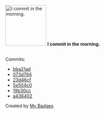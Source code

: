 <img src="https://my-badges.github.io/my-badges/morning-commits.png" alt="I commit in the morning." title="I commit in the morning." width="128">
<strong>I commit in the morning.</strong>
<br><br>

Commits:

- <a href="https://github.com/JarredAllen/rust-os/commit/bba21ad18a7e801c9828cd6684313046f3084271">bba21ad</a>
- <a href="https://github.com/JarredAllen/rust-os/commit/073d794443c76deebbebcc81bd621fc43bcef68e">073d794</a>
- <a href="https://github.com/JarredAllen/rust-os/commit/23d46cf8d2b508e3fa214b8f6bc20b3380d1e51e">23d46cf</a>
- <a href="https://github.com/JarredAllen/jarss/commit/5e504c06a446897cc6a3e11f0bf7b474e742365c">5e504c0</a>
- <a href="https://github.com/JarredAllen/rust-locks/commit/19b30cccd61e6b8d1ff722f9d62f9dbfcdd5a8ec">19b30cc</a>
- <a href="https://github.com/JarredAllen/rust-locks/commit/a436402261fb7cb07cad3de0ca740f569dc5ed31">a436402</a>


Created by <a href="https://github.com/my-badges/my-badges">My Badges</a>